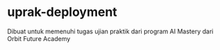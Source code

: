 # uprak-deployment

Dibuat untuk memenuhi tugas ujian praktik dari program AI Mastery dari Orbit Future Academy
